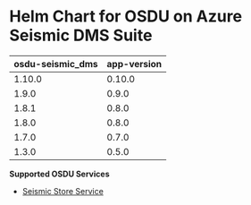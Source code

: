 # Helm Chart for OSDU on Azure Seismic DMS Suite

| osdu-seismic_dms  | app-version  |
| ----------------- | ----------   |
| 1.10.0            | 0.10.0       |
| 1.9.0             | 0.9.0        |
| 1.8.1             | 0.8.0        |
| 1.8.0             | 0.8.0        |
| 1.7.0             | 0.7.0        |
| 1.3.0             | 0.5.0        |


__Supported OSDU Services__

- [Seismic Store Service](https://community.opengroup.org/osdu/platform/domain-data-mgmt-services/seismic/seismic-dms-suite/seismic-store-service)
